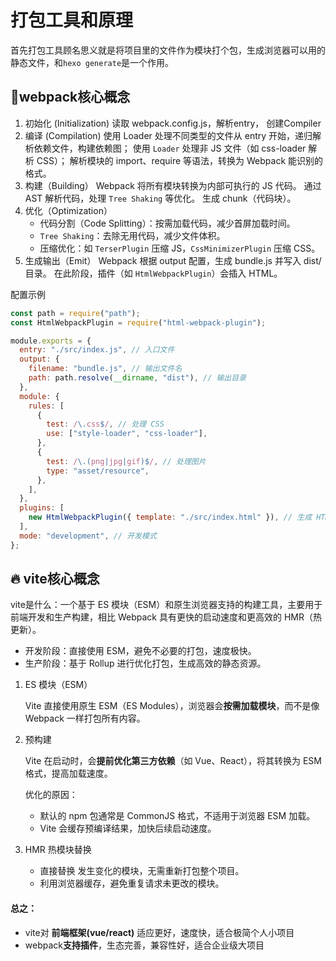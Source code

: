 # 打包工具和原理

首先打包工具顾名思义就是将项目里的文件作为模块打个包，生成浏览器可以用的静态文件，和`hexo generate`是一个作用。

## 🔧webpack核心概念

1. 初始化 (Initialization)
   读取 webpack.config.js，解析entry， 创建Compiler
2. 编译 (Compilation)
   使用 Loader 处理不同类型的文件从 entry 开始，递归解析依赖文件，构建依赖图； 使用 `Loader` 处理非 JS 文件（如 css-loader 解析 CSS）； 解析模块的 import、require 等语法，转换为 Webpack 能识别的格式。
3. 构建（Building）
   Webpack 将所有模块转换为内部可执行的 JS 代码。
   通过 AST 解析代码，处理 `Tree Shaking` 等优化。
   生成 chunk（代码块）。
4. 优化（Optimization）
   - 代码分割（Code Splitting）：按需加载代码，减少首屏加载时间。
   - `Tree Shaking`：去除无用代码，减少文件体积。
   - 压缩优化：如 `TerserPlugin` 压缩 JS，`CssMinimizerPlugin` 压缩 CSS。
5. 生成输出（Emit）
   Webpack 根据 output 配置，生成 bundle.js 并写入 dist/ 目录。
   在此阶段，插件（如 `HtmlWebpackPlugin`）会插入 HTML。

配置示例

```js
const path = require("path");
const HtmlWebpackPlugin = require("html-webpack-plugin");

module.exports = {
  entry: "./src/index.js", // 入口文件
  output: {
    filename: "bundle.js", // 输出文件名
    path: path.resolve(__dirname, "dist"), // 输出目录
  },
  module: {
    rules: [
      {
        test: /\.css$/, // 处理 CSS
        use: ["style-loader", "css-loader"],
      },
      {
        test: /\.(png|jpg|gif)$/, // 处理图片
        type: "asset/resource",
      },
    ],
  },
  plugins: [
    new HtmlWebpackPlugin({ template: "./src/index.html" }), // 生成 HTML
  ],
  mode: "development", // 开发模式
};
```

## 🔥 vite核心概念

vite是什么：一个基于 ES 模块（ESM）和原生浏览器支持的构建工具，主要用于前端开发和生产构建，相比 Webpack 具有更快的启动速度和更高效的 HMR（热更新）。

- 开发阶段：直接使用 ESM，避免不必要的打包，速度极快。
- 生产阶段：基于 Rollup 进行优化打包，生成高效的静态资源。

1. ES 模块（ESM）

   Vite 直接使用原生 ESM（ES Modules），浏览器会**按需加载模块**，而不是像 Webpack 一样打包所有内容。

2. 预构建

   Vite 在启动时，会**提前优化第三方依赖**（如 Vue、React），将其转换为 ESM 格式，提高加载速度。

   优化的原因：

   - 默认的 npm 包通常是 CommonJS 格式，不适用于浏览器 ESM 加载。
   - Vite 会缓存预编译结果，加快后续启动速度。

3. HMR 热模块替换
   - 直接替换 发生变化的模块，无需重新打包整个项目。
   - 利用浏览器缓存，避免重复请求未更改的模块。

#### 总之：

- vite对 **前端框架(vue/react)** 适应更好，速度快，适合极简个人小项目
- webpack**支持插件**，生态完善，兼容性好，适合企业级大项目
